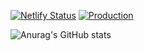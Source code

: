 [![Netlify Status](https://api.netlify.com/api/v1/badges/8ee6936a-585d-4a19-8a5b-ba8b3b524296/deploy-status)](https://app.netlify.com/projects/canon-ls/deploys)
[![Production](https://img.shields.io/website?label=LC%20Site&url=https%3A%2F%2Flittle-can.vercel.app/)](https://little-can.vercel.app/)

![Anurag's GitHub stats](https://github-readme-stats.vercel.app/api?username=carlfreeman&show_icons=true&theme=dark)
